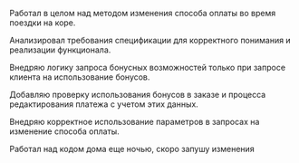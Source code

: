 
Работал в целом над  методом изменения способа оплаты во время поездки на коре.

Анализировал  требования спецификации для корректного понимания и реализации функционала.

Внедряю логику запроса бонусных возможностей только при запросе клиента на использование бонусов.

Добавляю проверку использования бонусов в заказе и процесса редактирования платежа с учетом этих данных.

Внедряю корректное использование параметров в запросах на изменение способа оплаты.

Работал над кодом дома еще ночью, скоро запушу изменения